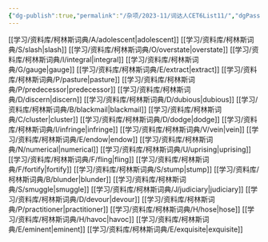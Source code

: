 ```yaml
---
{"dg-publish":true,"permalink":"/杂项/2023-11/词达人CET6List11/","dgPassFrontmatter":true}
---
```


[[学习/资料库/柯林斯词典/A/adolescent\|adolescent]]
[[学习/资料库/柯林斯词典/S/slash\|slash]]
[[学习/资料库/柯林斯词典/O/overstate\|overstate]]
[[学习/资料库/柯林斯词典/I/integral\|integral]]
[[学习/资料库/柯林斯词典/G/gauge\|gauge]]
[[学习/资料库/柯林斯词典/E/extract\|extract]]
[[学习/资料库/柯林斯词典/P/pasture\|pasture]]
[[学习/资料库/柯林斯词典/P/predecessor\|predecessor]]
[[学习/资料库/柯林斯词典/D/discern\|discern]]
[[学习/资料库/柯林斯词典/D/dubious\|dubious]]
[[学习/资料库/柯林斯词典/B/blackmail\|blackmail]]
[[学习/资料库/柯林斯词典/C/cluster\|cluster]]
[[学习/资料库/柯林斯词典/D/dodge\|dodge]]
[[学习/资料库/柯林斯词典/I/infringe\|infringe]]
[[学习/资料库/柯林斯词典/V/vein\|vein]]
[[学习/资料库/柯林斯词典/E/endow\|endow]]
[[学习/资料库/柯林斯词典/N/numerical\|numerical]]
[[学习/资料库/柯林斯词典/U/uprising\|uprising]]
[[学习/资料库/柯林斯词典/F/fling\|fling]]
[[学习/资料库/柯林斯词典/F/fortify\|fortify]]
[[学习/资料库/柯林斯词典/S/stump\|stump]]
[[学习/资料库/柯林斯词典/B/blunder\|blunder]]
[[学习/资料库/柯林斯词典/S/smuggle\|smuggle]]
[[学习/资料库/柯林斯词典/J/judiciary\|judiciary]]
[[学习/资料库/柯林斯词典/D/devour\|devour]]
[[学习/资料库/柯林斯词典/P/practitioner\|practitioner]]
[[学习/资料库/柯林斯词典/H/hose\|hose]]
[[学习/资料库/柯林斯词典/H/havoc\|havoc]]
[[学习/资料库/柯林斯词典/E/eminent\|eminent]]
[[学习/资料库/柯林斯词典/E/exquisite\|exquisite]]
